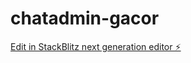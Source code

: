 # chatadmin-gacor

[Edit in StackBlitz next generation editor ⚡️](https://stackblitz.com/~/github.com/WildanMufti/chatadmin-gacor)